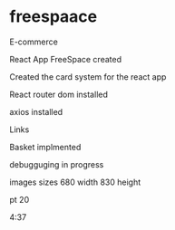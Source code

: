 # freespaace
E-commerce

React App FreeSpace created 

Created the card system for the react app

React router dom installed

axios installed

Links

Basket implmented 

debugguging in progress



images sizes 680 width   830 height

pt 20

4:37